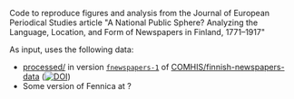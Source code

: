 
Code to reproduce figures and analysis from the Journal of European Periodical Studies article "A National Public Sphere? Analyzing the Language, Location, and Form of Newspapers in Finland, 1771–1917"

As input, uses the following data:
 * [processed/](https://github.com/COMHIS/finnish-newspapers-data/tree/fnewspapers-1/processed/) in version [`fnewspapers-1`](https://github.com/COMHIS/finnish-newspapers-data/tree/fnewspapers-1) of [COMHIS/finnish-newspapers-data](https://github.com/COMHIS/finnish-newspapers-data/) ([![DOI](https://zenodo.org/badge/DOI/10.5281/zenodo.3382051.svg)](https://doi.org/10.5281/zenodo.3382051))
 * Some version of Fennica at ?
